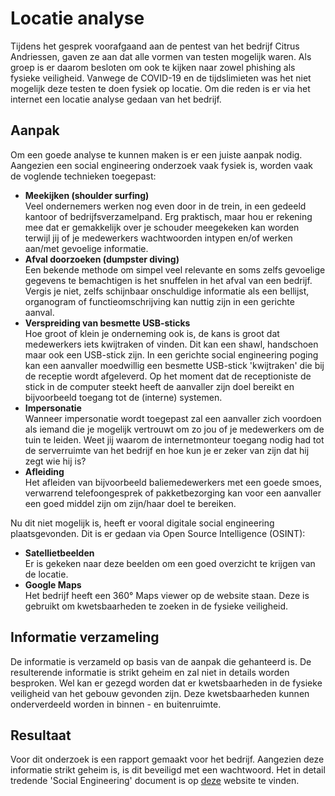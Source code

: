 # Locatie analyse
Tijdens het gesprek voorafgaand aan de pentest van het bedrijf Citrus Andriessen, gaven ze aan dat alle vormen van testen mogelijk waren.
Als groep is er daarom besloten om ook te kijken naar zowel phishing als fysieke veiligheid. Vanwege de COVID-19 en de tijdslimieten was het
niet mogelijk deze testen te doen fysiek op locatie. Om die reden is er via het internet een locatie analyse gedaan van het bedrijf. 

## Aanpak
Om een goede analyse te kunnen maken is er een juiste aanpak nodig. Aangezien een social engineering onderzoek vaak fysiek is, worden vaak de voglende technieken toegepast:
- **Meekijken (shoulder surfing)**<br />
Veel ondernemers werken nog even door in de trein, in een gedeeld kantoor of bedrijfsverzamelpand. Erg praktisch, maar hou er rekening mee dat er gemakkelijk over je schouder meegekeken kan worden terwijl jij of je medewerkers wachtwoorden intypen en/of werken aan/met gevoelige informatie.
- **Afval doorzoeken (dumpster diving)**<br />
Een bekende methode om simpel veel relevante en soms zelfs gevoelige gegevens te bemachtigen is het snuffelen in het afval van een bedrijf. Vergis je niet, zelfs schijnbaar onschuldige informatie als een bellijst, organogram of functieomschrijving kan nuttig zijn in een gerichte aanval.
- **Verspreiding van besmette USB-sticks**<br />
Hoe groot of klein je onderneming ook is, de kans is groot dat medewerkers iets kwijtraken of vinden. Dit kan een shawl, handschoen maar ook een USB-stick zijn. In een gerichte social engineering poging kan een aanvaller moedwillig een besmette USB-stick 'kwijtraken' die bij de receptie wordt afgeleverd. Op het moment dat de receptioniste de stick in de computer steekt heeft de aanvaller zijn doel bereikt en bijvoorbeeld toegang tot de (interne) systemen.
- **Impersonatie**<br />
Wanneer impersonatie wordt toegepast zal een aanvaller zich voordoen als iemand die je mogelijk vertrouwt om zo jou of je medewerkers om de tuin te leiden. Weet jij waarom de internetmonteur toegang nodig had tot de serverruimte van het bedrijf en hoe kun je er zeker van zijn dat hij zegt wie hij is?
- **Afleiding**<br />
Het afleiden van bijvoorbeeld baliemedewerkers met een goede smoes, verwarrend telefoongesprek of pakketbezorging kan voor een aanvaller een goed middel zijn om zijn/haar doel te bereiken.
  
Nu dit niet mogelijk is, heeft er vooral digitale social engineering plaatsgevonden. Dit is er gedaan via Open Source Intelligence (OSINT):
- **Satellietbeelden**<br />
  Er is gekeken naar deze beelden om een goed overzicht te krijgen van de locatie.
- **Google Maps**<br />
  Het bedrijf heeft een 360° Maps viewer op de website staan. Deze is gebruikt om kwetsbaarheden te zoeken in de fysieke veiligheid.

## Informatie verzameling
De informatie is verzameld op basis van de aanpak die gehanteerd is. De resulterende informatie is strikt geheim en zal niet in details worden
besproken. Wel kan er gezegd worden dat er kwetsbaarheden in de fysieke veiligheid van het gebouw gevonden zijn. Deze kwetsbaarheden kunnen onderverdeeld
worden in binnen - en buitenruimte.

## Resultaat
Voor dit onderzoek is een rapport gemaakt voor het bedrijf. Aangezien deze informatie strikt geheim is, is dit beveiligd met een wachtwoord. 
Het in detail tredende 'Social Engineering' document is op [deze](https://joeladams.nl/company-pentest/) website te vinden.
